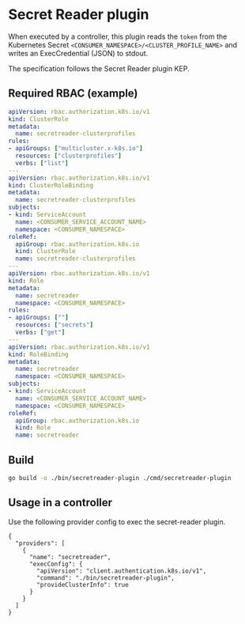# Secret Reader plugin

When executed by a controller, this plugin reads the `token` from the Kubernetes Secret `<CONSUMER_NAMESPACE>/<CLUSTER_PROFILE_NAME>` and writes an ExecCredential (JSON) to stdout.

The specification follows the Secret Reader plugin KEP.

## Required RBAC (example)

```yaml
apiVersion: rbac.authorization.k8s.io/v1
kind: ClusterRole
metadata:
  name: secretreader-clusterprofiles
rules:
- apiGroups: ["multicluster.x-k8s.io"]
  resources: ["clusterprofiles"]
  verbs: ["list"]
---
apiVersion: rbac.authorization.k8s.io/v1
kind: ClusterRoleBinding
metadata:
  name: secretreader-clusterprofiles
subjects:
- kind: ServiceAccount
  name: <CONSUMER_SERVICE_ACCOUNT_NAME>
  namespace: <CONSUMER_NAMESPACE>
roleRef:
  apiGroup: rbac.authorization.k8s.io
  kind: ClusterRole
  name: secretreader-clusterprofiles
---
apiVersion: rbac.authorization.k8s.io/v1
kind: Role
metadata:
  name: secretreader
  namespace: <CONSUMER_NAMESPACE>
rules:
- apiGroups: [""]
  resources: ["secrets"]
  verbs: ["get"]
---
apiVersion: rbac.authorization.k8s.io/v1
kind: RoleBinding
metadata:
  name: secretreader
  namespace: <CONSUMER_NAMESPACE>
subjects:
- kind: ServiceAccount
  name: <CONSUMER_SERVICE_ACCOUNT_NAME>
  namespace: <CONSUMER_NAMESPACE>
roleRef:
  apiGroup: rbac.authorization.k8s.io
  kind: Role
  name: secretreader
```

## Build

```bash
go build -o ./bin/secretreader-plugin ./cmd/secretreader-plugin
```

## Usage in a controller
Use the following provider config to exec the secret-reader plugin.
```jsonc
{
  "providers": [
    {
      "name": "secretreader",
      "execConfig": {
        "apiVersion": "client.authentication.k8s.io/v1",
        "command": "./bin/secretreader-plugin",
        "provideClusterInfo": true
      }
    }
  ]
}
```
